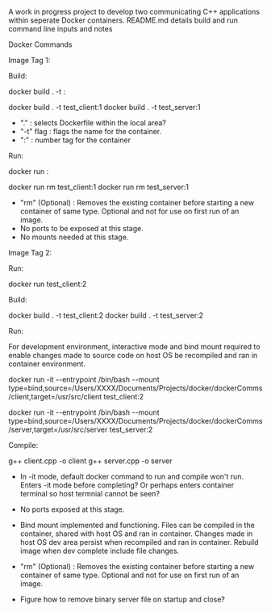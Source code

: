 A work in progress project to develop two communicating C++ applications within seperate Docker containers. 
README.md details build and run command line inputs and notes

Docker Commands

Image Tag 1: 

Build:

docker build . -t <image name>:<image tag>

docker build . -t test_client:1
docker build . -t test_server:1

- "." : selects Dockerfile within the local area?
- "-t" flag : flags the name for the container.
- ":" : number tag for the container

Run:

docker run <image name>:<image tag>

docker run rm test_client:1
docker run rm test_server:1

- "rm" (Optional) : Removes the existing container before starting a new container of same type. Optional and not for use on first run of an image. 
- No ports to be exposed at this stage. 
- No mounts needed at this stage. 

Image Tag 2:

Run:

docker run test_client:2

Build:

docker build . -t test_client:2
docker build . -t test_server:2

Run:

For development environment, interactive mode and bind mount required to enable changes made to source code on host OS be recompiled and ran in container environment. 

docker run -it --entrypoint /bin/bash --mount type=bind,source=/Users/XXXX/Documents/Projects/docker/dockerComms/client,target=/usr/src/client test_client:2

docker run -it --entrypoint /bin/bash --mount type=bind,source=/Users/XXXX/Documents/Projects/docker/dockerComms/server,target=/usr/src/server test_server:2

Compile:

g++ client.cpp -o client
g++ server.cpp -o server

- In -it mode, default docker command to run and compile won't run. Enters -it mode before completing? Or perhaps enters container terminal so host termnial cannot be seen?
- No ports exposed at this stage.
- Bind mount implemented and functioning. Files can be compiled in the container, shared with host OS and ran in container. Changes made in host OS dev area persist when recompiled and ran in container. Rebuild image when dev complete include file changes. 
- "rm" (Optional) : Removes the existing container before starting a new container of same type. Optional and not for use on first run of an image. 

- Figure how to remove binary server file on startup and close?
